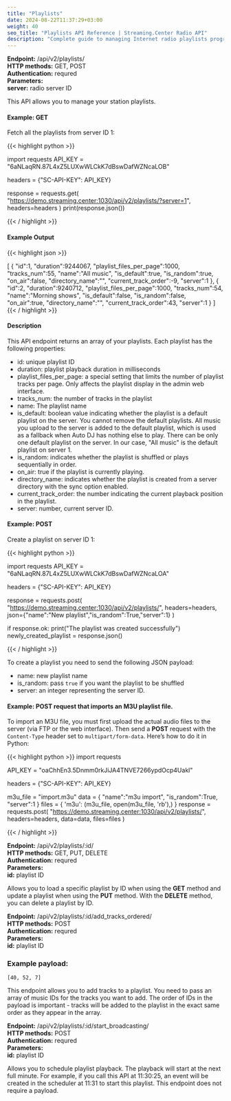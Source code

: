 ```yaml
---
title: "Playlists"
date: 2024-08-22T11:37:29+03:00
weight: 40
seo_title: "Playlists API Reference | Streaming.Center Radio API"
description: "Complete guide to managing Internet radio playlists programmatically. Learn how to create, modify, copy playlists and add tracks with the Streaming.Center API."
---
```


<div class="api-block">
<b>Endpoint:</b> /api/v2/playlists/<br/>
<b>HTTP methods:</b> GET, POST <br/>
<b>Authentication:</b> requred<br/>
<b>Parameters:</b> <br/>
<b>server:</b> radio server ID<br/>
</div>

This API allows you to manage your station playlists.

#### Example: GET

Fetch all the playlists from server ID 1:

{{< highlight python  >}}

import requests
API_KEY = "6aNLaqRN.87L4xZ5LUXwWLCkK7dBswDafWZNcaLOB"

headers = {"SC-API-KEY": API_KEY}

response = requests.get(
  "https://demo.streaming.center:1030/api/v2/playlists/?server=1",
  headers=headers
)
print(response.json())

{{< / highlight >}}

#### Example Output
{{< highlight json  >}}

[
   {
      "id":1,
      "duration":9244067,
      "playlist_files_per_page":1000,
      "tracks_num":55,
      "name":"All music",
      "is_default":true,
      "is_random":true,
      "on_air":false,
      "directory_name":"",
      "current_track_order":-9,
      "server":1
   },
   {
      "id":2,
      "duration":9240712,
      "playlist_files_per_page":1000,
      "tracks_num":54,
      "name":"Morning shows",
      "is_default":false,
      "is_random":false,
      "on_air":true,
      "directory_name":"",
      "current_track_order":43,
      "server":1
   }
]
{{< / highlight >}}

#### Description
This API endpoint returns an array of your playlists. Each playlist has the following properties:

- id: unique playlist ID
- duration: playlist playback duration in milliseconds
- playlist_files_per_page: a  special setting that limits the number of playlist tracks per page. Only affects the playlist display in the admin web interface.
- tracks_num: the number of tracks in the playlist
- name: The playlist name
- is_default: boolean value indicating whether the playlist is a default playlist on the server. You cannot remove the default playlists.  All music you upload to the server is added to the default playlist, which is used as a fallback when Auto DJ has nothing else to play. There can be only one default playlist on the server. In our case, "All music" is the default playlist on server 1.
- is_random: indicates whether the playlist is shuffled or plays sequentially in order.
- on_air: true if the playlist is currently playing.
- directory_name: indicates whether the playlist is created from a server directory with the sync option enabled.
- current_track_order: the number indicating the current playback position in the playlist.
- server: number, current server ID.

#### Example: POST

Create a playlist on server ID 1:

{{< highlight python  >}}

import requests
API_KEY = "6aNLaqRN.87L4xZ5LUXwWLCkK7dBswDafWZNcaLOA"

headers = {"SC-API-KEY": API_KEY}

response = requests.post(
    "https://demo.streaming.center:1030/api/v2/playlists/", 
    headers=headers, 
    json={"name":"New playlist","is_random":True,"server":1}
)

if response.ok:
    print("The playlist was created successfully")
    newly_created_playlist = response.json()

{{< / highlight >}}

To create a playlist you need to send the following JSON payload:

- name: new playlist name
- is_random: pass `true`  if you want the playlist to be shuffled
- server: an integer representing the server ID.

#### Example: POST request that imports an M3U playlist file.

To import an M3U file, you must first upload the actual audio files to the server (via FTP or the web interface). Then send a **POST** request with the `Content-Type` header set to `multipart/form-data`. Here’s how to do it in Python:

{{< highlight python  >}}
import requests

API_KEY = "oaChhEn3.5Dnmm0rkJiJA4TNVE7266ypdOcp4Uakl"

headers = {"SC-API-KEY": API_KEY}

m3u_file = "import.m3u"
data = {
    "name":"m3u import",
    "is_random":True,
    "server":1
}
files = {
    'm3u': (m3u_file, open(m3u_file, 'rb'),)
}
response = requests.post(
    "https://demo.streaming.center:1030/api/v2/playlists/", 
    headers=headers, 
    data=data,
    files=files
)

{{< / highlight >}}


<div class="api-block">
<b>Endpoint:</b> /api/v2/playlists/:id/<br/>
<b>HTTP methods:</b> GET, PUT, DELETE <br/>
<b>Authentication:</b> requred<br/>
<b>Parameters:</b> <br/>
<b>id:</b> playlist ID<br/>
</div>

Allows you to load a specific playlist by ID when using the **GET** method and update a playlist when using the **PUT** method.
With the **DELETE** method, you can delete a playlist by ID.

<div class="api-block">
<b>Endpoint:</b> /api/v2/playlists/:id/add_tracks_ordered/<br/>
<b>HTTP methods:</b> POST <br/>
<b>Authentication:</b> requred<br/>
<b>Parameters:</b> <br/>
<b>id:</b> playlist ID<br/>
</div>

### Example payload:

```[40, 52, 7]```

This endpoint allows you to add tracks to a playlist. You need to pass an array of music IDs for the tracks you want to add. The order of IDs in the payload is important - tracks will be added to the playlist in the exact same order as they appear in the array.


<div class="api-block">
<b>Endpoint:</b> /api/v2/playlists/:id/start_broadcasting/<br/>
<b>HTTP methods:</b> POST <br/>
<b>Authentication:</b> requred<br/>
<b>Parameters:</b> <br/>
<b>id:</b> playlist ID<br/>
</div>

Allows you to schedule playlist playback. The playback will start at the next full minute. For example, if you call this API at 11:30:25, an event will be created in the scheduler at 11:31 to start this playlist. This endpoint does not require a payload.

<!--
/api/v2/playlists/<pk>/add_recording/   playlists.views.PlaylistViewSet playlist-add-recording
/api/v2/playlists/<pk>/clean_duplicates/        playlists.views.PlaylistViewSet playlist-clean-duplicates
/api/v2/playlists/<pk>/copy/    playlists.views.PlaylistViewSet playlist-copy
/api/v2/playlists/<pk>/excel/   playlists.views.PlaylistViewSet playlist-excel
/api/v2/playlists/<pk>/order_tracks/    playlists.views.PlaylistViewSet playlist-order-tracks
/api/v2/playlists/<pk>/shuffle_tracks/  playlists.views.PlaylistViewSet playlist-shuffle-tracks
/api/v2/playlists/<playlist_pk>/tracks/ playlists.views.PlaylistTracksViewSet   track-list
/api/v2/playlists/<playlist_pk>/tracks/<pk>/    playlists.views.PlaylistTracksViewSet   track-detail
/api/v2/playlists/<playlist_pk>/tracks/bulk_delete/     playlists.views.PlaylistTracksViewSet   track-bulk-delete
/api/v2/playlists/<playlist_pk>/tracks/bulk_move/       playlists.views.PlaylistTracksViewSet   track-bulk-move



-->